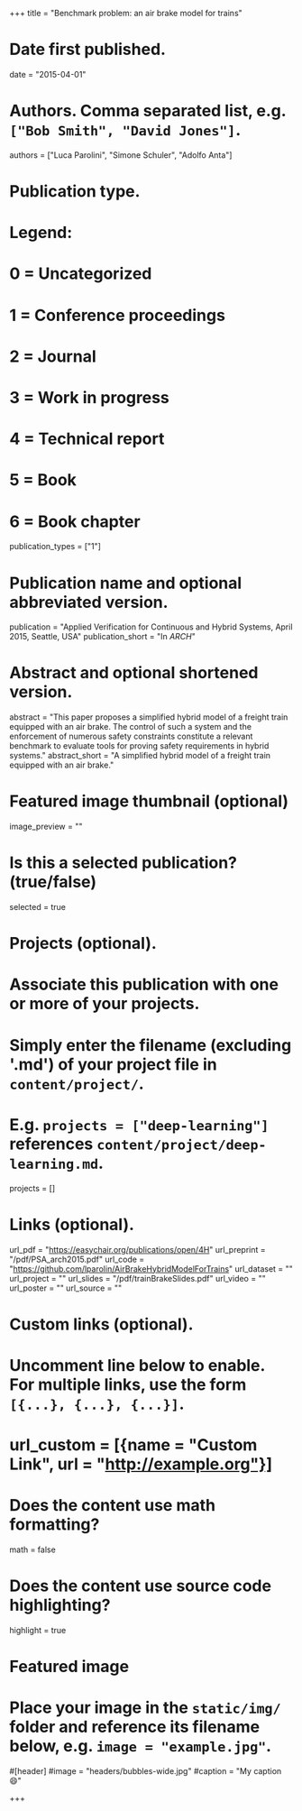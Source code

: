 +++
title = "Benchmark problem: an air brake model for trains"

# Date first published.
date = "2015-04-01"

# Authors. Comma separated list, e.g. `["Bob Smith", "David Jones"]`.
authors = ["Luca Parolini", "Simone Schuler", "Adolfo Anta"]

# Publication type.
# Legend:
# 0 = Uncategorized
# 1 = Conference proceedings
# 2 = Journal
# 3 = Work in progress
# 4 = Technical report
# 5 = Book
# 6 = Book chapter
publication_types = ["1"]

# Publication name and optional abbreviated version.
publication = "Applied Verification for Continuous and Hybrid Systems, April 2015, Seattle, USA"
publication_short = "In *ARCH*"

# Abstract and optional shortened version.
abstract = "This paper proposes a simplified hybrid model of a freight train equipped with an air brake. The control of such a system and the enforcement of numerous safety constraints constitute a relevant benchmark to evaluate tools for proving safety requirements in hybrid systems."
abstract_short = "A simplified hybrid model of a freight train equipped with an air brake."

# Featured image thumbnail (optional)
image_preview = ""

# Is this a selected publication? (true/false)
selected = true

# Projects (optional).
#   Associate this publication with one or more of your projects.
#   Simply enter the filename (excluding '.md') of your project file in `content/project/`.
#   E.g. `projects = ["deep-learning"]` references `content/project/deep-learning.md`.
projects = []

# Links (optional).
url_pdf = "https://easychair.org/publications/open/4H"
url_preprint = "/pdf/PSA_arch2015.pdf"
url_code = "https://github.com/lparolin/AirBrakeHybridModelForTrains"
url_dataset = ""
url_project = ""
url_slides = "/pdf/trainBrakeSlides.pdf"
url_video = ""
url_poster = ""
url_source = ""

# Custom links (optional).
#   Uncomment line below to enable. For multiple links, use the form `[{...}, {...}, {...}]`.
# url_custom = [{name = "Custom Link", url = "http://example.org"}]

# Does the content use math formatting?
math = false

# Does the content use source code highlighting?
highlight = true

# Featured image
# Place your image in the `static/img/` folder and reference its filename below, e.g. `image = "example.jpg"`.
#[header]
#image = "headers/bubbles-wide.jpg"
#caption = "My caption 😄"

+++
